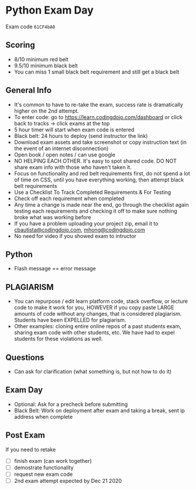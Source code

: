 # Python Exam Day

Exam code `61CF4bA0`

## Scoring

- 8/10 minimum red belt
- 9.5/10 minimum black belt
- You can miss 1 small black belt requirement and still get a black belt

## General Info

- It's common to have to re-take the exam, success rate is dramatically higher on the 2nd attempt.
- To enter code: go to https://learn.codingdojo.com/dashboard or click back to tracks -> click exams at the top
- 5 hour timer will start when exam code is entered
- Black belt: 24 hours to deploy (send instructor the link)
- Download exam assets and take screenshot or copy instruction text (in the event of an internet disconnection)
- Open book / open notes / can use google
- NO HELPING EACH OTHER. It's easy to spot shared code. DO NOT share exam info with those who haven't taken it.
- Focus on functionality and red belt requirements first, do not spend a lot of time on CSS, until you have everything working, then attempt black belt requirements
- Use a Checklist To Track Completed Requirements & For Testing
- Check off each requirement when completed
- Any time a change is made near the end, go through the checklist again testing each requirements and checking it off to make sure nothing broke what was working before
- If you have a problem uploading your project zip, email it to cbautista@codingdojo.com, mhong@codingdojo.com
- No need for video if you showed exam to intructor

## Python

- Flash message == error message

## PLAGIARISM

- You can repurpose / edit learn platform code, stack overflow, or lecture code to make it work for you, HOWEVER if you copy paste LARGE amounts of code without any changes, that is considered plagiarism. Students have been EXPELLED for plagiarism.
- Other examples: cloning entire online repos of a past students exam, sharing exam code with other students, etc. We have had to expel students for these violations as well.

## Questions

- Can ask for clarification (what something is, but not how to do it)

## Exam Day

- Optional: Ask for a precheck before submitting
- Black Belt: Work on deployment after exam and taking a break, sent ip address when complete

## Post Exam

If you need to retake

- [ ] finish exam (can work together)
- [ ] demostrate functionality
- [ ] request new exam code
- [ ] 2nd exam attempt expected by Dec 21 2020
